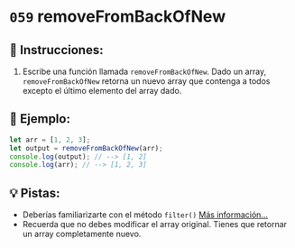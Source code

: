 # `059` removeFromBackOfNew

## 📝 Instrucciones:

1. Escribe una función llamada `removeFromBackOfNew`. Dado un array, `removeFromBackOfNew` retorna un nuevo array que contenga a todos excepto el último elemento del array dado.

## 📎 Ejemplo:

```Javascript
let arr = [1, 2, 3];
let output = removeFromBackOfNew(arr);
console.log(output); // --> [1, 2]
console.log(arr); // --> [1, 2, 3]
```

## 💡 Pistas:

+ Deberías familiarizarte con el método `filter()` [Más información...](https://developer.mozilla.org/es/docs/Web/JavaScript/Reference/Global_Objects/Array/filter)
+ Recuerda que no debes modificar el array original. Tienes que retornar un array completamente nuevo.
